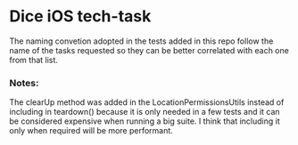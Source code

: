 # Dice iOS tech-task

The naming convetion adopted in the tests added in this repo follow the name of the tasks requested so they can be better correlated with each one from that list.

### Notes:

The clearUp method was added in the LocationPermissionsUtils instead of including in teardown() because it is only needed in a few tests and it can be considered expensive when running a big suite. I think that including it only when required will be more performant.
